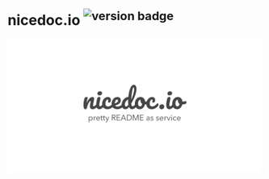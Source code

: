 # nicedoc.io <sup>![version badge](https://version-badge.egoist.sh/npm/nicedoc)</sup>

![](/static/banner.jpg)
